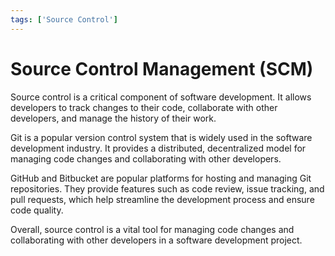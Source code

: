 ```yaml
---
tags: ['Source Control']
---
```


# Source Control Management (SCM)

Source control is a critical component of software development. It allows developers to track changes to their code, collaborate with other developers, and manage the history of their work.

Git is a popular version control system that is widely used in the software development industry. It provides a distributed, decentralized model for managing code changes and collaborating with other developers.

GitHub and Bitbucket are popular platforms for hosting and managing Git repositories. They provide features such as code review, issue tracking, and pull requests, which help streamline the development process and ensure code quality.

Overall, source control is a vital tool for managing code changes and collaborating with other developers in a software development project.
